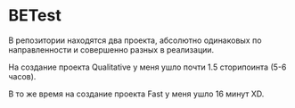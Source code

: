 # BETest
В репозитории находятся два проекта, абсолютно одинаковых по направленности и совершенно разных в реализации.

На создание проекта Qualitative у меня ушло почти 1.5 сторипоинта (5-6 часов).

В то же время на создание проекта Fast у меня ушло 16 минут XD.
